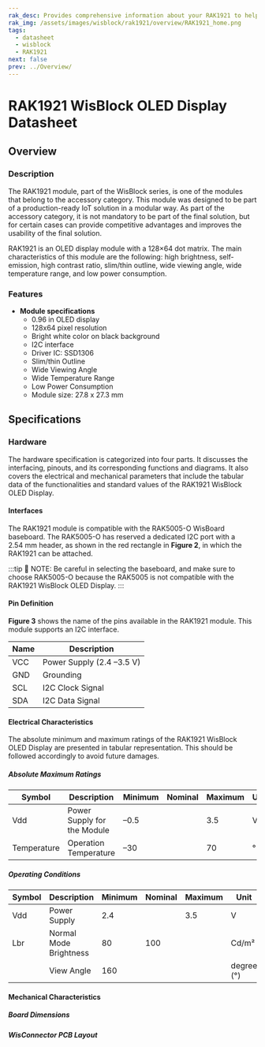 ```yaml
---
rak_desc: Provides comprehensive information about your RAK1921 to help you use it. This information includes technical specifications, characteristics, and requirements, and it also discusses the device components.
rak_img: /assets/images/wisblock/rak1921/overview/RAK1921_home.png
tags:
  - datasheet
  - wisblock
  - RAK1921
next: false
prev: ../Overview/
---
```


# RAK1921 WisBlock OLED Display Datasheet

## Overview

### Description


The RAK1921 module, part of the WisBlock series, is one of the modules that belong to the accessory category. This module was designed to be part of a production-ready IoT solution in a modular way. As part of the accessory category, it is not mandatory to be part of the final solution, but for certain cases can provide competitive advantages and improves the usability of the final solution. 

RAK1921 is an OLED display module with a 128×64 dot matrix. The main characteristics of this module are the following: high brightness, self-emission, high contrast ratio, slim/thin outline, wide viewing angle, wide temperature range, and low power consumption.


### Features

* **Module specifications**
    * 0.96&nbsp;in OLED display     
    * 128x64 pixel resolution    
    * Bright white color on black background     
    * I2C interface    
    * Driver IC: SSD1306    
    * Slim/thin Outline    
    * Wide Viewing Angle    
    * Wide Temperature Range    
    * Low Power Consumption    
    * Module size: 27.8 x 27.3&nbsp;mm    

## Specifications

<!---
### Overview
#### Mounting
--->

### Hardware

The hardware specification is categorized into four parts. It discusses the interfacing, pinouts, and its corresponding functions and diagrams. It also covers the electrical and mechanical parameters that include the tabular data of the functionalities and standard values of the RAK1921 WisBlock OLED Display.


#### Interfaces

The RAK1921 module is compatible with the RAK5005-O WisBoard baseboard. The RAK5005-O has reserved a dedicated I2C port with a 2.54&nbsp;mm header, as shown in the red rectangle in **Figure 2**, in which the RAK1921 can be attached. 

<rk-img
  src="/assets/images/wisblock/rak1921/datasheet/interface.png"
  width="30%"
  caption="I2C pin header in the RAK5005-O"
/>



:::tip 📝 NOTE:
Be careful in selecting the baseboard, and make sure to choose RAK5005-O because the RAK5005 is not compatible with the RAK1921 WisBlock OLED Display.
:::

#### Pin Definition

**Figure 3** shows the name of the pins available in the RAK1921 module. This module supports an I2C interface.  

<rk-img
  src="/assets/images/wisblock/rak1921/datasheet/RAK1921-pin-definition.png"
  width="40%"
  caption="RAK1921 Pin Definition"
/>


| **Name** | **Description**                |
| -------- | ------------------------------ |
| VCC      | Power Supply (2.4 –3.5&nbsp;V) |
| GND      | Grounding                      |
| SCL      | I2C Clock Signal               |
| SDA      | I2C Data Signal                |


#### Electrical Characteristics

The absolute minimum and maximum ratings of the RAK1921 WisBlock OLED Display are presented in tabular representation. This should be followed accordingly to avoid future damages.

##### Absolute Maximum Ratings

| **Symbol**  | **Description**             | **Minimum** | **Nominal** | **Maximum** | **Unit** |
| ----------- | --------------------------- | ----------- | ----------- | ----------- | -------- |
| Vdd         | Power Supply for the Module | –0.5        |             | 3.5         | V        |
| Temperature | Operation Temperature       | –30         |             | 70          | ° C      |


##### Operating Conditions

| **Symbol** | **Description**        | **Minimum** | **Nominal** | **Maximum** | **Unit**   |
| ---------- | ---------------------- | ----------- | ----------- | ----------- | ---------- |
| Vdd        | Power Supply           | 2.4         |             | 3.5         | V          |
| Lbr        | Normal Mode Brightness | 80          | 100         |             | Cd/m²      |
|            | View Angle             | 160         |             |             | degree (°) |

#### Mechanical Characteristics

##### Board Dimensions

<rk-img
  src="/assets/images/wisblock/rak1921/datasheet/mechanical-dimensions.png"
  width="50%"
  caption="Mechanical Dimensions"
/>

##### WisConnector PCB Layout

<rk-img
  src="/assets/images/wisblock/rak1921/datasheet/MxxS1003K6M.png"
  width="100%"
  caption="WisConnector PCB footprint and recommendations"
/>



